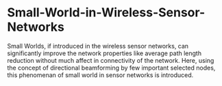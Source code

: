 # Small-World-in-Wireless-Sensor-Networks
Small Worlds, if introduced in the wireless sensor networks, can significantly improve the network properties like average path length reduction without much affect in connectivity of the network.
Here, using the concept of directional beamforming by few important selected nodes, this phenomenan of small world in sensor networks is introduced.

